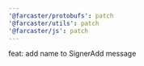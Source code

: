 ```yaml
---
'@farcaster/protobufs': patch
'@farcaster/utils': patch
'@farcaster/js': patch
---
```


feat: add name to SignerAdd message
